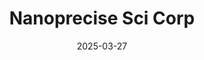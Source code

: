 ---  
layout: startup_page  
title: "Nanoprecise Sci Corp"  
id: "nanoprecisesc.com"  
permalink: "/nanoprecisescicorpnanoprecisesc.com03272025/"  
website: "http://www.nanoprecisesc.com"  
funding_round: "Series C"  
funding_amount: "$38M"  
investors: "Yaletown Partners, BDC Industrial Innovation Venture Fund, Export Development Canada (EDC), BMO Capital Partners, CIBC Innovation Banking"  
about: "Nanoprecise provides AI-powered predictive maintenance solutions for industrial equipment. Their Energy-Centric Maintenance (ECM) approach uses IoT sensors, AI, and machine learning to improve machine efficiency and sustainability by providing actionable insights beyond mere alert notifications."  
markets: "Artificial Intelligence (AI), Industrial Automation, Internet of Things"  
hq: "Edmonton, Alberta, Canada"  
founded_year: "2017"  
linkedin: "https://ca.linkedin.com/company/nanoprecise-sci-corp"  
twitter: ""  
instagram: ""  
facebook: ""  
crunchbase: "https://www.crunchbase.com/organization/nanoprecise-sci-corp"  
pitchbook: ""  

date_display: "27-Mar-2025"  
date: "2025-03-27"

# SEO Optimization  
meta_title: "Nanoprecise Sci Corp - Series C Funding ($38M)"  
meta_description: "Nanoprecise Sci Corp, Nanoprecise provides AI-powered predictive maintenance solutions for industrial equipment. Their Energy-Centric Maintenance (ECM) approach uses IoT se..."  
meta_keywords: "Nanoprecise Sci Corp, Artificial Intelligence (AI), Industrial Automation, Internet of Things, Series C funding"  
canonical_url: "https://startup.projectstartups.com/nanoprecisescicorpnanoprecisesc.com03272025/"  
---
